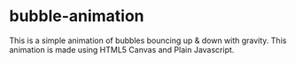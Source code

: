 # bubble-animation
This is a simple animation of bubbles bouncing  up &amp; down with gravity. This animation is made using HTML5 Canvas and Plain Javascript.
